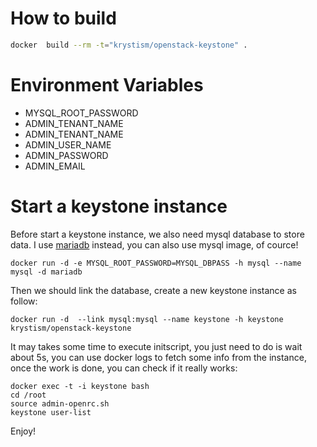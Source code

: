 # How to build
```bash
docker  build --rm -t="krystism/openstack-keystone" .
```

# Environment Variables

* MYSQL_ROOT_PASSWORD
* ADMIN_TENANT_NAME 
* ADMIN_TENANT_NAME
* ADMIN_USER_NAME
* ADMIN_PASSWORD
* ADMIN_EMAIL

# Start a keystone instance

Before start a keystone instance, we also need mysql database to store data. I use [mariadb](https://registry.hub.docker.com/_/mariadb/)
instead, you can also use mysql image, of cource!
```
docker run -d -e MYSQL_ROOT_PASSWORD=MYSQL_DBPASS -h mysql --name mysql -d mariadb
```
Then we should link the database, create a new keystone instance as follow:
```
docker run -d  --link mysql:mysql --name keystone -h keystone krystism/openstack-keystone
```
It may takes some time to execute initscript, you just need to do is wait about 5s, you can use docker logs to fetch
some info from the instance, once the work is done, you can check if it really works:
```
docker exec -t -i keystone bash
cd /root
source admin-openrc.sh
keystone user-list
```
Enjoy!
